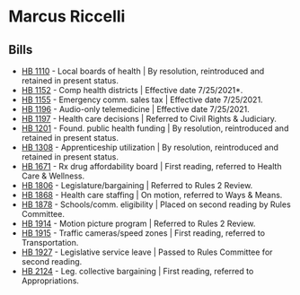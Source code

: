 # Marcus Riccelli
## Bills
* [HB 1110](/bill/2021-22/hb/1110/) - Local boards of health | By resolution, reintroduced and retained in present status.
* [HB 1152](/bill/2021-22/hb/1152/) - Comp health districts | Effective date 7/25/2021*.
* [HB 1155](/bill/2021-22/hb/1155/) - Emergency comm. sales tax | Effective date 7/25/2021.
* [HB 1196](/bill/2021-22/hb/1196/) - Audio-only telemedicine | Effective date 7/25/2021.
* [HB 1197](/bill/2021-22/hb/1197/) - Health care decisions | Referred to Civil Rights & Judiciary.
* [HB 1201](/bill/2021-22/hb/1201/) - Found. public health funding | By resolution, reintroduced and retained in present status.
* [HB 1308](/bill/2021-22/hb/1308/) - Apprenticeship utilization | By resolution, reintroduced and retained in present status.
* [HB 1671](/bill/2021-22/hb/1671/) - Rx drug affordability board | First reading, referred to Health Care & Wellness.
* [HB 1806](/bill/2021-22/hb/1806/) - Legislature/bargaining | Referred to Rules 2 Review.
* [HB 1868](/bill/2021-22/hb/1868/) - Health care staffing | On motion, referred to Ways & Means.
* [HB 1878](/bill/2021-22/hb/1878/) - Schools/comm. eligibility | Placed on second reading by Rules Committee.
* [HB 1914](/bill/2021-22/hb/1914/) - Motion picture program | Referred to Rules 2 Review.
* [HB 1915](/bill/2021-22/hb/1915/) - Traffic cameras/speed zones | First reading, referred to Transportation.
* [HB 1927](/bill/2021-22/hb/1927/) - Legislative service leave | Passed to Rules Committee for second reading.
* [HB 2124](/bill/2021-22/hb/2124/) - Leg. collective bargaining | First reading, referred to Appropriations.
